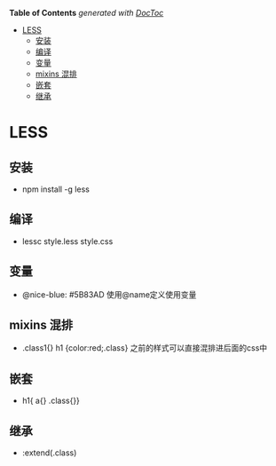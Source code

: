 <!-- START doctoc generated TOC please keep comment here to allow auto update -->
<!-- DON'T EDIT THIS SECTION, INSTEAD RE-RUN doctoc TO UPDATE -->
**Table of Contents**  *generated with [DocToc](https://github.com/thlorenz/doctoc)*

- [LESS](#less)
  - [安装](#%E5%AE%89%E8%A3%85)
  - [编译](#%E7%BC%96%E8%AF%91)
  - [变量](#%E5%8F%98%E9%87%8F)
  - [mixins 混排](#mixins-%E6%B7%B7%E6%8E%92)
  - [嵌套](#%E5%B5%8C%E5%A5%97)
  - [继承](#%E7%BB%A7%E6%89%BF)

<!-- END doctoc generated TOC please keep comment here to allow auto update -->

# LESS
## 安装
- npm install -g less
## 编译
- lessc style.less style.css
## 变量
- @nice-blue: #5B83AD 使用@name定义使用变量
## mixins 混排
- .class1{} h1 {color:red;.class} 之前的样式可以直接混排进后面的css中
## 嵌套 
- h1{ a{} .class{}}
## 继承
- :extend(.class) 

